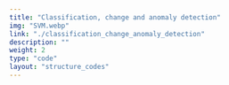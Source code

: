 ```yaml
---
title: "Classification, change and anomaly detection"
img: "SVM.webp"
link: "./classification_change_anomaly_detection"
description: ""
weight: 2
type: "code"
layout: "structure_codes"
---
```

